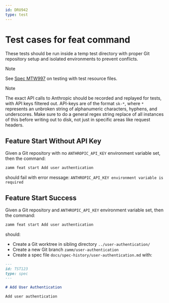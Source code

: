 ```yaml
---
id: DRU942
type: test
---
```


# Test cases for feat command

These tests should be run inside a temp test directory with proper Git repository setup and isolated environments to prevent conflicts.

> [!NOTE]
> See [Spec MTW997](/docs/specs/test-file-resources.md) on testing with test resource files.

> [!NOTE]
> The exact API calls to Anthropic should be recorded and replayed for tests, with API keys filtered out. API-keys are of the format `sk-*`, where `*` represents an unbroken string of alphanumeric characters, hyphens, and underscores. Make sure to do a general regex string replace of all instances of this before writing out to disk, not just in specific areas like request headers.

## Feature Start Without API Key

Given a Git repository with no `ANTHROPIC_API_KEY` environment variable set, then the command:

```bash
zamm feat start Add user authentication
```

should fail with error message: `ANTHROPIC_API_KEY environment variable is required`

## Feature Start Success

Given a Git repository and `ANTHROPIC_API_KEY` environment variable set, then the command:

```bash
zamm feat start Add user authentication
```

should:

- Create a Git worktree in sibling directory `../user-authentication/`
- Create a new Git branch `zamm/user-authentication`
- Create a spec file `docs/spec-history/user-authentication.md` with:

```md
---
id: TST123
type: spec
---

# Add User Authentication

Add user authentication
```
